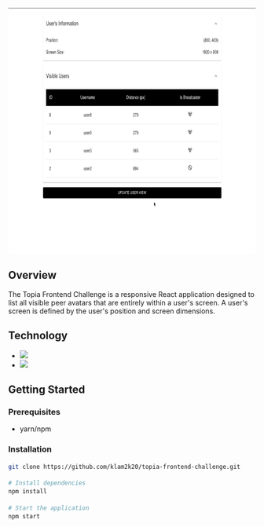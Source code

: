 <p align="center">
    <img src="public/overview.gif" height="500">
</p>

## Overview

The Topia Frontend Challenge is a responsive React application designed to list all visible peer avatars that are entirely
within a user's screen. A user's screen is defined by the user's position and screen dimensions.

## Technology

- <img src="https://img.shields.io/badge/React-20232A?style=for-the-badge&logo=react&logoColor=61DAFB">
- <img src="https://img.shields.io/badge/MUI-%230081CB.svg?style=for-the-badge&logo=mui&logoColor=white">

## Getting Started

### Prerequisites

- yarn/npm

### Installation

```sh
git clone https://github.com/klam2k20/topia-frontend-challenge.git

# Install dependencies
npm install

# Start the application
npm start
```
